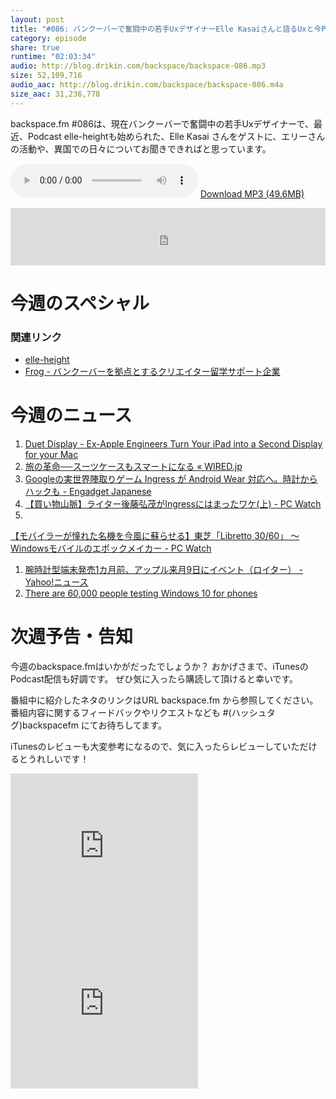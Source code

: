 ```yaml
---
layout: post
title: "#086: バンクーバーで奮闘中の若手UxデザイナーElle Kasaiさんと語るUxと今Podcastに注目している理由"
category: episode
share: true
runtime: "02:03:34"
audio: http://blog.drikin.com/backspace/backspace-086.mp3
size: 52,109,716
audio_aac: http://blog.drikin.com/backspace/backspace-086.m4a
size_aac: 31,236,778
---
```


backspace.fm #086は、現在バンクーバーで奮闘中の若手Uxデザイナーで、最近、Podcast elle-heightも始められた、Elle Kasai さんをゲストに、エリーさんの活動や、異国での日々についてお聞きできればと思っています。


<audio src="http://blog.drikin.com/backspace/backspace-086.mp3" controls preload></audio>
[Download MP3 (49.6MB)](http://blog.drikin.com/backspace/backspace-086.mp3)

<iframe src="http://backspace.fm/subscribes.html" width="100%" height="92" scrolling="no" frameborder="0"></iframe>

# 今週のスペシャル

### 関連リンク
- [elle-height](http://elle-height.ellekasai.com/)
- [Frog - バンクーバーを拠点とするクリエイター留学サポート企業](http://frogagent.com/)


# 今週のニュース
1. [Duet Display - Ex-Apple Engineers Turn Your iPad into a Second Display for your Mac](http://www.duetdisplay.com/)
1. [旅の革命──スーツケースもスマートになる « WIRED.jp](http://cms2x.wired.jp/2015/02/22/smart-suitcase/)
1. [Googleの実世界陣取りゲーム Ingress が Android Wear 対応へ。時計からハックも - Engadget Japanese](http://japanese.engadget.com/2015/02/27/google-ingress-android-wear/?ncid=rss_truncated)
1. [【買い物山脈】ライター後藤弘茂がIngressにはまったワケ(上) - PC Watch](http://m.pc.watch.impress.co.jp/docs/column/kaimono/20150224_689692.html)
1.
[【モバイラーが憧れた名機を今風に蘇らせる】東芝「Libretto 30/60」 ～Windowsモバイルのエポックメイカー - PC Watch](http://m.pc.watch.impress.co.jp/docs/column/mobiler/20150228_690542.html)
1. [腕時計型端末発売1カ月前、アップル来月9日にイベント（ロイター） - Yahoo!ニュース](http://headlines.yahoo.co.jp/hl?a=20150227-00000015-reut-bus_all)
1. [There are 60,000 people testing Windows 10 for phones](http://www.neowin.net/news/there-are-only-60000-people-testing-windows-10-for-phones)

# 次週予告・告知

今週のbackspace.fmはいかがだったでしょうか？
おかげさまで、iTunesのPodcast配信も好調です。
ぜひ気に入ったら購読して頂けると幸いです。

番組中に紹介したネタのリンクはURL backspace.fm から参照してください。
番組内容に関するフィードバックやリクエストなども #(ハッシュタグ)backspacefm にてお待ちしてます。

iTunesのレビューも大変参考になるので、気に入ったらレビューしていただけるとうれしいです！

<iframe src="http://rcm-fe.amazon-adsystem.com/e/cm?t=driftking-22&o=9&p=12&l=bn1&mode=videogames-jp&browse=637394&fc1=000000&lt1=_blank&lc1=3366FF&bg1=FFFFFF&f=ifr" marginwidth="0" marginheight="0" width="300" height="252" border="0" frameborder="0" style="border:none;" scrolling="no"></iframe>
<iframe src="http://rcm-fe.amazon-adsystem.com/e/cm?t=driftking-22&o=9&p=12&l=bn1&mode=computers-jp&browse=2127209086&fc1=000000&lt1=_blank&lc1=3366FF&bg1=FFFFFF&f=ifr" marginwidth="0" marginheight="0" width="300" height="252" border="0" frameborder="0" style="border:none;" scrolling="no"></iframe>
